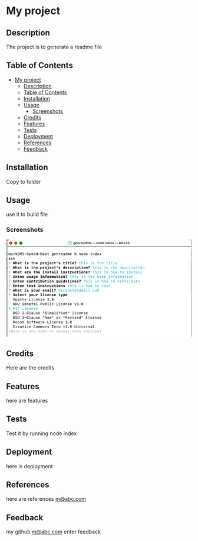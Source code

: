 # My project

## Description

The project is to generate a readme file

## Table of Contents

- [My project](#my-project)
  - [Description](#description)
  - [Table of Contents](#table-of-contents)
  - [Installation](#installation)
  - [Usage](#usage)
    - [Screenshots](#screenshots)
  - [Credits](#credits)
  - [Features](#features)
  - [Tests](#tests)
  - [Deployment](#deployment)
  - [References](#references)
  - [Feedback](#feedback)

## Installation

Copy to folder

## Usage

use it to build file

### Screenshots
  
![alt text](assets/images/screenshot.png)

## Credits
  
Here are the credits

## Features
  
here are features

## Tests
  
Test it by running node index

## Deployment

here is deployment

## References

here are references
m@abc.com

## Feedback

my github
m@abc.com
enter feedback
